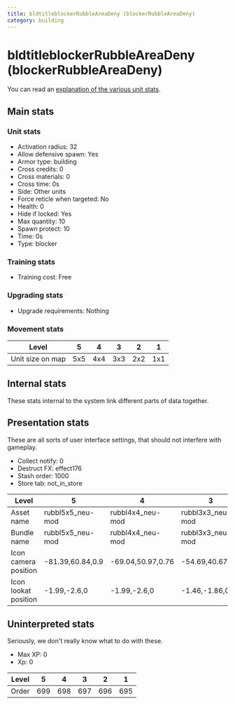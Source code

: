 ```yaml
---
title: bldtitleblockerRubbleAreaDeny (blockerRubbleAreaDeny)
category: building
---
```


# bldtitleblockerRubbleAreaDeny (blockerRubbleAreaDeny)

You can read an [explanation  of the various unit stats](unitexplained.md).

## Main stats

### Unit stats

  * Activation radius: 32
  * Allow defensive spawn: Yes
  * Armor type: building
  * Cross credits: 0
  * Cross materials: 0
  * Cross time: 0s
  * Side: Other units
  * Force reticle when targeted: No
  * Health: 0
  * Hide if locked: Yes
  * Max quantity: 10
  * Spawn protect: 10
  * Time: 0s
  * Type: blocker

### Training stats

  * Training cost: Free

### Upgrading stats

  * Upgrade requirements: Nothing

### Movement stats

|Level           |5  |4  |3  |2  |1  |
|----------------|---|---|---|---|---|
|Unit size on map|5x5|4x4|3x3|2x2|1x1|


## Internal stats

These stats internal to the system link different parts of data together.


## Presentation stats

These are all sorts of user interface settings, that should not interfere with gameplay.

  * Collect notify: 0
  * Destruct FX: effect176
  * Stash order: 1000
  * Store tab: not_in_store

|Level               |5               |4                |3               |2                |1               |
|--------------------|----------------|-----------------|----------------|-----------------|----------------|
|Asset name          |rubbl5x5_neu-mod|rubbl4x4_neu-mod |rubbl3x3_neu-mod|rubbl2x2_neu-mod |rubbl1x1_neu-mod|
|Bundle name         |rubbl5x5_neu-mod|rubbl4x4_neu-mod |rubbl3x3_neu-mod|rubbl2x2_neu-mod |rubbl1x1_neu-mod|
|Icon camera position|-81.39,60.84,0.9|-69.04,50.97,0.76|-54.69,40.67,1.3|23.27,24.08,13.51|14.72,14.82,8.12|
|Icon lookat position|-1.99,-2.6,0    |-1.99,-2.6,0     |-1.46,-1.86,0.7 |0.11,-0.27,0.57  |0.37,-0.27,0.1  |


## Uninterpreted stats

Seriously, we don't really know what to do with these.

  * Max XP: 0
  * Xp: 0

|Level|5  |4  |3  |2  |1  |
|-----|---|---|---|---|---|
|Order|699|698|697|696|695|


